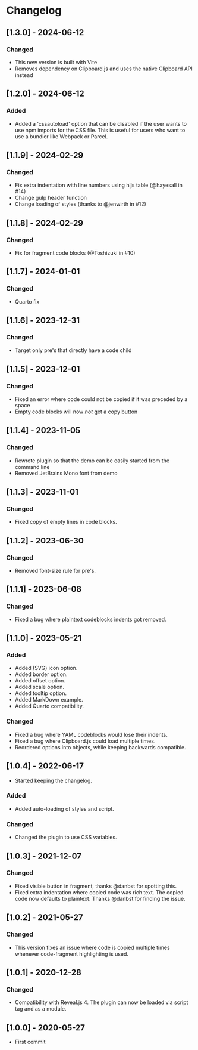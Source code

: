 # Changelog

## [1.3.0] - 2024-06-12

### Changed
- This new version is built with Vite
- Removes dependency on Clipboard.js and uses the native Clipboard API instead

## [1.2.0] - 2024-06-12

### Added
- Added a 'cssautoload' option that can be disabled if the user wants to use npm imports for the CSS file. This is useful for users who want to use a bundler like Webpack or Parcel.

## [1.1.9] - 2024-02-29

### Changed
- Fix extra indentation with line numbers using hljs table (@hayesall in #14)
- Change gulp header function
- Change loading of styles (thanks to @jenwirth in #12)


## [1.1.8] - 2024-02-29

### Changed
- Fix for fragment code blocks (@Toshizuki in #10)


## [1.1.7] - 2024-01-01

### Changed
- Quarto fix


## [1.1.6] - 2023-12-31

### Changed
- Target only pre's that directly have a code child


## [1.1.5] - 2023-12-01

### Changed
- Fixed an error where code could not be copied if it was preceded by a space
- Empty code blocks will now *not* get a copy button


## [1.1.4] - 2023-11-05

### Changed
- Rewrote plugin so that the demo can be easily started from the command line
- Removed JetBrains Mono font from demo


## [1.1.3] - 2023-11-01

### Changed
- Fixed copy of empty lines in code blocks.

## [1.1.2] - 2023-06-30

### Changed
- Removed font-size rule for pre's.

## [1.1.1] - 2023-06-08

### Changed
- Fixed a bug where plaintext codeblocks indents got removed.

## [1.1.0] - 2023-05-21

### Added
- Added (SVG) icon option.
- Added border option.
- Added offset option.
- Added scale option.
- Added tooltip option.
- Added MarkDown example.
- Added Quarto compatibility.

### Changed
- Fixed a bug where YAML codeblocks would lose their indents.
- Fixed a bug where Clipboard.js could load multiple times.
- Reordered options into objects, while keeping backwards compatible.


## [1.0.4] - 2022-06-17
- Started keeping the changelog.

### Added
- Added auto-loading of styles and script.

### Changed
- Changed the plugin to use CSS variables.


## [1.0.3] - 2021-12-07
### Changed
- Fixed visible button in fragment, thanks @danbst for spotting this.
- Fixed extra indentation where copied code was rich text. The copied code now defaults to plaintext. Thanks @danbst for finding the issue.


## [1.0.2] - 2021-05-27
### Changed
- This version fixes an issue where code is copied multiple times whenever code-fragment highlighting is used.


## [1.0.1] - 2020-12-28
### Changed
- Compatibility with Reveal.js 4. The plugin can now be loaded via script tag and as a module.


## [1.0.0] - 2020-05-27
- First commit
